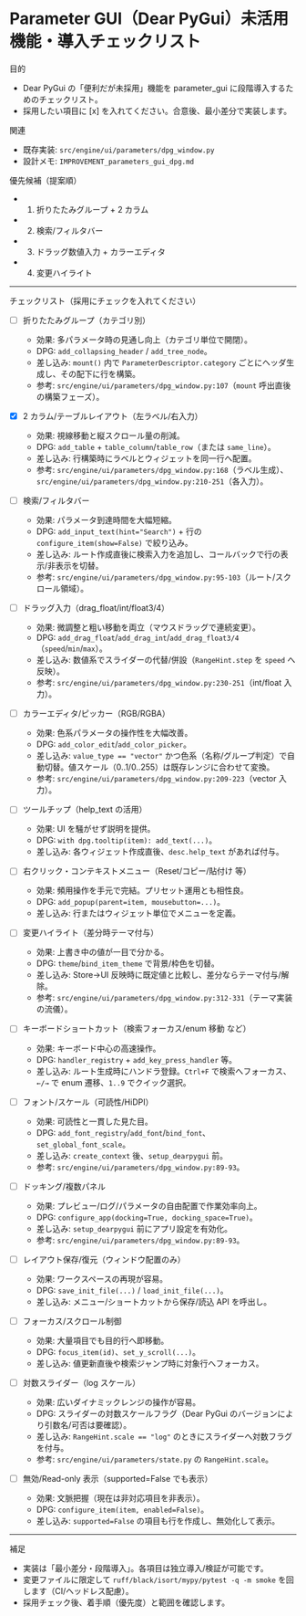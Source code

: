 # Parameter GUI（Dear PyGui）未活用機能・導入チェックリスト

目的

- Dear PyGui の「便利だが未採用」機能を parameter_gui に段階導入するためのチェックリスト。
- 採用したい項目に [x] を入れてください。合意後、最小差分で実装します。

関連

- 既存実装: `src/engine/ui/parameters/dpg_window.py`
- 設計メモ: `IMPROVEMENT_parameters_gui_dpg.md`

優先候補（提案順）

- 1. 折りたたみグループ + 2 カラム
- 2. 検索/フィルタバー
- 3. ドラッグ数値入力 + カラーエディタ
- 4. 変更ハイライト

---

チェックリスト（採用にチェックを入れてください）

- [ ] 折りたたみグループ（カテゴリ別）

  - 効果: 多パラメータ時の見通し向上（カテゴリ単位で開閉）。
  - DPG: `add_collapsing_header` / `add_tree_node`。
  - 差し込み: `mount()` 内で `ParameterDescriptor.category` ごとにヘッダ生成し、その配下に行を構築。
  - 参考: `src/engine/ui/parameters/dpg_window.py:107`（`mount` 呼出直後の構築フェーズ）。

- [x] 2 カラム/テーブルレイアウト（左ラベル/右入力）

  - 効果: 視線移動と縦スクロール量の削減。
  - DPG: `add_table` + `table_column`/`table_row`（または `same_line`）。
  - 差し込み: 行構築時にラベルとウィジェットを同一行へ配置。
  - 参考: `src/engine/ui/parameters/dpg_window.py:168`（ラベル生成）、`src/engine/ui/parameters/dpg_window.py:210-251`（各入力）。

- [ ] 検索/フィルタバー

  - 効果: パラメータ到達時間を大幅短縮。
  - DPG: `add_input_text(hint="Search")` + 行の `configure_item(show=False)` で絞り込み。
  - 差し込み: ルート作成直後に検索入力を追加し、コールバックで行の表示/非表示を切替。
  - 参考: `src/engine/ui/parameters/dpg_window.py:95-103`（ルート/スクロール領域）。

- [ ] ドラッグ入力（drag_float/int/float3/4）

  - 効果: 微調整と粗い移動を両立（マウスドラッグで連続変更）。
  - DPG: `add_drag_float`/`add_drag_int`/`add_drag_float3/4`（`speed`/`min`/`max`）。
  - 差し込み: 数値系でスライダーの代替/併設（`RangeHint.step` を `speed` へ反映）。
  - 参考: `src/engine/ui/parameters/dpg_window.py:230-251`（int/float 入力）。

- [ ] カラーエディタ/ピッカー（RGB/RGBA）

  - 効果: 色系パラメータの操作性を大幅改善。
  - DPG: `add_color_edit`/`add_color_picker`。
  - 差し込み: `value_type == "vector"` かつ色系（名称/グループ判定）で自動切替。値スケール（0..1/0..255）は既存レンジに合わせて変換。
  - 参考: `src/engine/ui/parameters/dpg_window.py:209-223`（vector 入力）。

- [ ] ツールチップ（help_text の活用）

  - 効果: UI を騒がせず説明を提供。
  - DPG: `with dpg.tooltip(item): add_text(...)`。
  - 差し込み: 各ウィジェット作成直後、`desc.help_text` があれば付与。

- [ ] 右クリック・コンテキストメニュー（Reset/コピー/貼付け 等）

  - 効果: 頻用操作を手元で完結。プリセット運用とも相性良。
  - DPG: `add_popup(parent=item, mousebutton=...)`。
  - 差し込み: 行またはウィジェット単位でメニューを定義。

- [ ] 変更ハイライト（差分時テーマ付与）

  - 効果: 上書き中の値が一目で分かる。
  - DPG: `theme`/`bind_item_theme` で背景/枠色を切替。
  - 差し込み: Store→UI 反映時に既定値と比較し、差分ならテーマ付与/解除。
  - 参考: `src/engine/ui/parameters/dpg_window.py:312-331`（テーマ実装の流儀）。

- [ ] キーボードショートカット（検索フォーカス/enum 移動 など）

  - 効果: キーボード中心の高速操作。
  - DPG: `handler_registry` + `add_key_press_handler` 等。
  - 差し込み: ルート生成時にハンドラ登録。`Ctrl+F` で検索へフォーカス、`←/→` で enum 遷移、`1..9` でクイック選択。

- [ ] フォント/スケール（可読性/HiDPI）

  - 効果: 可読性と一貫した見た目。
  - DPG: `add_font_registry`/`add_font`/`bind_font`、`set_global_font_scale`。
  - 差し込み: `create_context` 後、`setup_dearpygui` 前。
  - 参考: `src/engine/ui/parameters/dpg_window.py:89-93`。

- [ ] ドッキング/複数パネル

  - 効果: プレビュー/ログ/パラメータの自由配置で作業効率向上。
  - DPG: `configure_app(docking=True, docking_space=True)`。
  - 差し込み: `setup_dearpygui` 前にアプリ設定を有効化。
  - 参考: `src/engine/ui/parameters/dpg_window.py:89-93`。

- [ ] レイアウト保存/復元（ウィンドウ配置のみ）

  - 効果: ワークスペースの再現が容易。
  - DPG: `save_init_file(...)` / `load_init_file(...)`。
  - 差し込み: メニュー/ショートカットから保存/読込 API を呼出し。

- [ ] フォーカス/スクロール制御

  - 効果: 大量項目でも目的行へ即移動。
  - DPG: `focus_item(id)`、`set_y_scroll(...)`。
  - 差し込み: 値更新直後や検索ジャンプ時に対象行へフォーカス。

- [ ] 対数スライダー（log スケール）

  - 効果: 広いダイナミックレンジの操作が容易。
  - DPG: スライダーの対数スケールフラグ（Dear PyGui のバージョンにより引数名/可否は要確認）。
  - 差し込み: `RangeHint.scale == "log"` のときにスライダーへ対数フラグを付与。
  - 参考: `src/engine/ui/parameters/state.py` の `RangeHint.scale`。

- [ ] 無効/Read-only 表示（supported=False でも表示）
  - 効果: 文脈把握（現在は非対応項目を非表示）。
  - DPG: `configure_item(item, enabled=False)`。
  - 差し込み: `supported=False` の項目も行を作成し、無効化して表示。

---

補足

- 実装は「最小差分・段階導入」。各項目は独立導入/検証が可能です。
- 変更ファイルに限定して `ruff/black/isort/mypy/pytest -q -m smoke` を回します（CI/ヘッドレス配慮）。
- 採用チェック後、着手順（優先度）と範囲を確認します。
